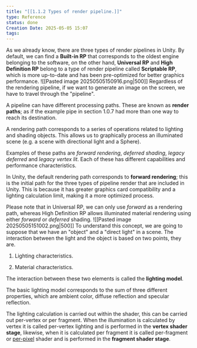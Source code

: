 ```yaml
---
title: "[[1.1.2 Types of render pipeline.]]"
type: Reference
status: done
Creation Date: 2025-05-05 15:07
tags:
---
```

As we already know, there are three types of render pipelines in Unity. By default, we can find a **Built-in RP** that corresponds to the oldest engine belonging to the software, on the other hand, **Universal RP** and **High Definition RP** belong to a type of render pipeline called **Scriptable RP**, which is more up-to-date and has been pre-optimized for better graphics performance.
![[Pasted image 20250505150916.png|500]]
Regardless of the rendering pipeline, if we want to generate an image on the screen, we have to travel through the "pipeline".

A pipeline can have different processing paths. These are known as **render paths**; as if the example pipe in section 1.0.7 had more than one way to reach its destination.

A rendering path corresponds to a series of operations related to lighting and shading objects. This allows us to graphically process an illuminated scene (e.g. a scene with directional light and a Sphere).

Examples of these paths are _forward_ _rendering_, _deferred shading_, _legacy deferred_ and _legacy vertex lit_. Each of these has different capabilities and performance characteristics.

In Unity, the default rendering path corresponds to **forward rendering**; this is the initial path for the three types of pipeline render that are included in Unity. This is because it has greater graphics card compatibility and a lighting calculation limit, making it a more optimized process.

Please note that in Universal RP, we can only use _forward_ as a rendering path, whereas High Definition RP allows illuminated material rendering using either _forward_ or _deferred_ shading.
![[Pasted image 20250505151002.png|500]]
To understand this concept, we are going to suppose that we have an "object" and a "direct light" in a scene. The interaction between the light and the object is based on two points, they are.

1. Lighting characteristics.

2. Material characteristics.

The interaction between these two elements is called the **lighting model**.

The basic lighting model corresponds to the sum of three different properties, which are ambient color, diffuse reflection and specular reflection.

The lighting calculation is carried out within the shader, this can be carried out per-vertex or per fragment. When the illumination is calculated by vertex it is called per-vertex lighting and is performed in the **vertex shader stage**, likewise, when it is calculated per fragment it is called per-fragment or [per-pixel](https://zhida.zhihu.com/search?content_id=231713408&content_type=Article&match_order=1&q=per-pixel&zhida_source=entity) shader and is performed in the **fragment shader stage**.